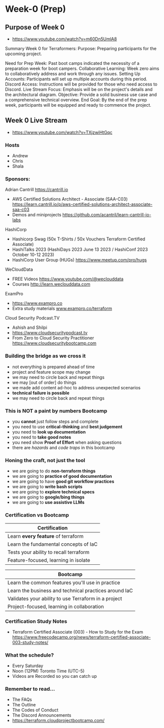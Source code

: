 # Week-0 (Prep)

## Purpose of Week 0

- https://www.youtube.com/watch?v=m60Dn5UmlA8

Summary Week 0 for Terraformers:
Purpose: Preparing participants for the upcoming project.

Need for Prep Week: Past boot camps indicated the necessity of a preparation week for boot campers.
Collaborative Learning: Week zero aims to collaboratively address and work through any issues.
Setting Up Accounts: Participants will set up multiple accounts during this period.
Discord Access: Instructions will be provided for those who need access to Discord.
Live Stream Focus: Emphasis will be on the project's details and the architectural diagram.
Objective: Provide a solid business use case and a comprehensive technical overview.
End Goal: By the end of the prep week, participants will be equipped and ready to commence the project.

## Week 0 Live Stream

- https://www.youtube.com/watch?v=TXjzwiHtGqc

### Hosts
- Andrew
- Chris
- Shala

### Sponsors:

Adrian Cantrill https://cantrill.io
- AWS Certified Solutions Architect - Associate (SAA-C03) https://learn.cantrill.io/p/aws-certified-solutions-architect-associate-saa-c03
- Demos and miniprojects https://github.com/acantril/learn-cantrill-io-labs

HashiCorp
- Hashicorp Swag (50x T-Shirts / 50x Vouchers Terraform Certified Associate)
- HashiTalks 2023 (HashiDays 2023 June 13 2023 / HashiConf 2023 October 10-12 2023)
- HashiCorp User Group (HUGs) https://www.meetup.com/pro/hugs

WeCloudData
- FREE Videos https://www.youtube.com/@weclouddata
- Courses http://learn.weclouddata.com

ExamPro
- https://www.exampro.co
- Extra study materials www.exampro.co/terraform

Cloud Security Podcast.TV
- Ashish and Shilpi
- https://www.cloudsecuritypodcast.tv
- From Zero to Cloud Security Practitioner https://www.cloudsecuritybootcamp.com

### Building the bridge as we cross it

- not everything is prepared ahead of time
- project and feature scope may change
- we may need to circle back and repeat things
- we may [out of order] do things
- we made add content ad-hoc to address unexpected scenarios
- **technical failure is possible**
- we may need to circle back and repeat things

### This is **NOT** a paint by numbers Bootcamp

- you **cannot** just follow steps and complete
- you need to use **critical-thinking** and **best judgement**
- you need to **look up documentation**
- you need to **take good notes**
- you need show **Proof of Effort** when asking questions
- there are *hazards* and *code traps* in this bootcamp

### Honing the craft, not just the tool

- we are going to do **non-terraform things**
- we are going to **practice of good documentation**
- we are going to have **good git workflow practices**
- we are going to **write bash scripts**
- we are going to **explore technical specs**
- we are going to **google/bing things**
- we are going to **use assistive LLMs**

### Certification vs Bootcamp

| Certification |
| ----------- |
| Learn **every feature** of terraform |
| Learn the fundamental concepts of IaC |
| Tests your ability to recall terraform |
| Feature-focused, learning in isolate |

| Bootcamp |
| ----------- |
| Learn the common features you'll use in practice |
| Learn the business and technical practices around IaC |
| Validates your ability to use Terraform in a project |
| Project-focused, learning in collaboration |

### Certification Study Notes

- Terraform Certified Associate (003) - How to Study for the Exam https://www.freecodecamp.org/news/terraform-certified-associate-003-study-notes/

### What the schedule?

- Every Saturday
- Noon (12PM) Toronto Time (UTC-5)
- Videos are Recorded so you can catch up

### Remember to read...

- The FAQs
- The Outline
- The Codes of Conduct
- The Discord Announcements
- https://terraform.cloudprojectbootcamp.com/














